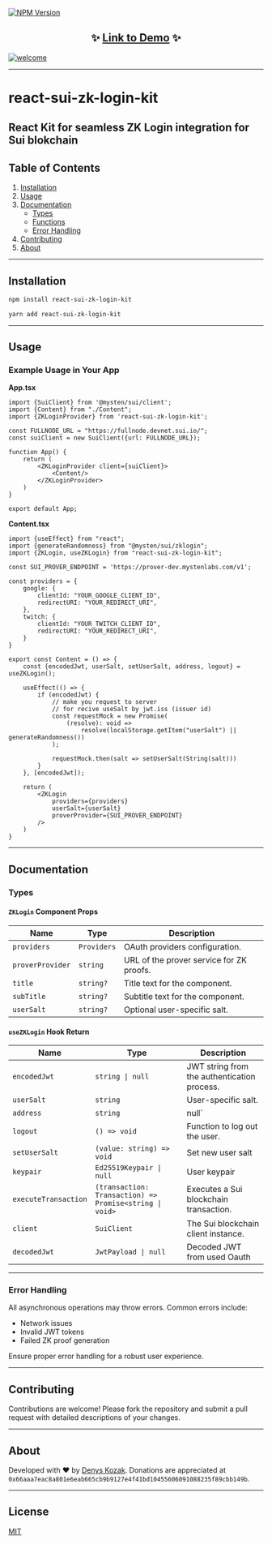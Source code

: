 [![NPM Version](https://img.shields.io/npm/v/react-sui-zk-login-kit)](https://www.npmjs.com/package/react-sui-zk-login-kit)

<div align="center">

## ✨ [**Link to Demo**](https://demo.react-sui-zk-login.com) ✨

</div>

[![welcome](https://raw.githubusercontent.com/denyskozak/react-sui-zk-login-kit/refs/heads/main/welcome.png)](https://www.npmjs.com/package/react-sui-zk-login-kit)

---

# react-sui-zk-login-kit

React Kit for seamless ZK Login integration for Sui blokchain
---

## Table of Contents

1. [Installation](#installation)
2. [Usage](#usage)
3. [Documentation](#documentation)
    - [Types](#types)
    - [Functions](#functions)
    - [Error Handling](#error-handling)
4. [Contributing](#contributing)
5. [About](#about)

---

## Installation

```bash
npm install react-sui-zk-login-kit
```

```bash
yarn add react-sui-zk-login-kit
```

---

## Usage

### Example Usage in Your App

**App.tsx**

```tsx
import {SuiClient} from '@mysten/sui/client';
import {Content} from "./Content";
import {ZKLoginProvider} from 'react-sui-zk-login-kit';

const FULLNODE_URL = "https://fullnode.devnet.sui.io/";
const suiClient = new SuiClient({url: FULLNODE_URL});

function App() {
    return (
        <ZKLoginProvider client={suiClient}>
            <Content/>
        </ZKLoginProvider>
    )
}

export default App;
```

**Content.tsx**

```tsx
import {useEffect} from "react";
import {generateRandomness} from "@mysten/sui/zklogin";
import {ZKLogin, useZKLogin} from "react-sui-zk-login-kit";

const SUI_PROVER_ENDPOINT = 'https://prover-dev.mystenlabs.com/v1';

const providers = {
    google: {
        clientId: "YOUR_GOOGLE_CLIENT_ID",
        redirectURI: "YOUR_REDIRECT_URI",
    },
    twitch: {
        clientId: "YOUR_TWITCH_CLIENT_ID",
        redirectURI: "YOUR_REDIRECT_URI",
    }
}

export const Content = () => {
    const {encodedJwt, userSalt, setUserSalt, address, logout} = useZKLogin();

    useEffect(() => {
        if (encodedJwt) {
            // make you request to server 
            // for recive useSalt by jwt.iss (issuer id)
            const requestMock = new Promise(
                (resolve): void =>
                    resolve(localStorage.getItem("userSalt") || generateRandomness())
            );

            requestMock.then(salt => setUserSalt(String(salt)))
        }
    }, [encodedJwt]);

    return (
        <ZKLogin
            providers={providers}
            userSalt={userSalt}
            proverProvider={SUI_PROVER_ENDPOINT}
        />
    )
}
```

---

## Documentation

### Types

#### `ZKLogin` Component Props

| Name             | Type        | Description                              |
|------------------|-------------|------------------------------------------|
| `providers`      | `Providers` | OAuth providers configuration.           |
| `proverProvider` | `string`    | URL of the prover service for ZK proofs. |
| `title`          | `string?`   | Title text for the component.            |
| `subTitle`       | `string?`   | Subtitle text for the component.         |
| `userSalt`       | `string?`   | Optional user-specific salt.             |

#### `useZKLogin` Hook Return

| Name                 | Type                                                    | Description                                 |
|----------------------|---------------------------------------------------------|---------------------------------------------|
| `encodedJwt`         | `string \| null`                                        | JWT string from the authentication process. |
| `userSalt`           | `string`                                                | User-specific salt.                         |
| `address`            | `string`                                                | null`                                       | User's Sui blockchain address.              |
| `logout`             | `() => void`                                            | Function to log out the user.               |
| `setUserSalt`        | `(value: string) => void`                               | Set new user salt                           | Function to set the user salt.          |
| `keypair`            | `Ed25519Keypair \| null`                                | User keypair                                | Ephemeral keypair for cryptographic operations. |
| `executeTransaction` | `(transaction: Transaction) => Promise<string \| void>` | Executes a Sui blockchain transaction.      |
| `client`             | `SuiClient`                                             | The Sui blockchain client instance.         |
| `decodedJwt`         | `JwtPayload \| null`                                    | Decoded JWT from used Oauth                 | Decoded JWT payload.                        |

---

### Error Handling

All asynchronous operations may throw errors. Common errors include:

- Network issues
- Invalid JWT tokens
- Failed ZK proof generation

Ensure proper error handling for a robust user experience.

---

## Contributing

Contributions are welcome! Please fork the repository and submit a pull request with detailed descriptions of your
changes.

---

## About

Developed with ❤️ by [Denys Kozak](https://github.com/denyskozak). Donations are appreciated at
`0x66aaa7eac8a801e6eab665cb9b9127e4f41bd10455606091088235f89cbb149b`.

---

## License

[MIT](https://opensource.org/licenses/MIT)
